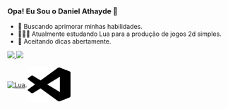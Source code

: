 ### Opa! Eu Sou o Daniel Athayde 👋



- 🔭 Buscando aprimorar minhas habilidades.
- 👨🏻‍💻 Atualmente estudando Lua para a produção de jogos 2d simples.
- 🤯 Aceitando dicas abertamente.
 
 <div>
  <a href="https://github.com/sla13">
  <img height="180em" src="https://github-readme-stats.vercel.app/api?username=sla13&show_icons=false&theme=dark&include_all_commits=true&count_private=true"/>
  <img height="180em" src="https://github-readme-stats.vercel.app/api/top-langs/?username=sla13&layout=compact&langs_count=7&theme=dark"/>
</div>

<div style="display: inline_block"><br>
  <img align="center" alt="Lua" height="80" width="200"  src="https://img.shields.io/badge/Lua-2C2D72?style=for-the-badge&logo=lua&logoColor=white">
  <img align="center" alt="vs-code" height="80" width="100" src="https://raw.githubusercontent.com/devicons/devicon/master/icons/vscode/vscode-plain.svg">
  <!--<img align="center" alt="Lua" height="40" width="50" src="https://raw.githubusercontent.com/devicons/devicon/master/icons/tiled/tiled-plain.svg">
-->
  
</div>
 
